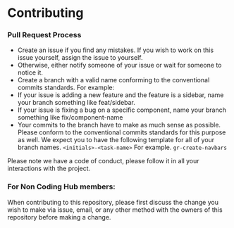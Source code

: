 # Contributing

### Pull Request Process
* Create an issue if you find any mistakes. If you wish to work on this issue yourself, assign the issue to yourself.
* Otherwise, either notify someone of your issue or wait for someone to notice it.
* Create a branch with a valid name conforming to the conventional commits standards. For example:
* If your issue is adding a new feature and the feature is a sidebar, name your branch something like feat/sidebar.
* If your issue is fixing a bug on a specific component, name your branch something like fix/component-name
* Your commits to the branch have to make as much sense as possible. Please conform to the conventional commits standards for this purpose as well. We expect you to have the following template for all of your branch names. `<initials>-<task-name>`
    For example. `gr-create-navbars`
    

Please note we have a code of conduct, please follow it in all your interactions with the project.

### For Non Coding Hub members:
When contributing to this repository, please first discuss the change you wish to make via issue, email, or any other method with the owners of this repository before making a change.

